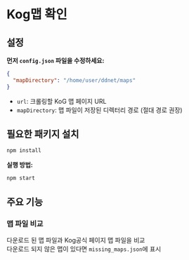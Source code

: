 # Kog맵 확인

## 설정

**먼저 `config.json` 파일을 수정하세요:**

```json
{
  "mapDirectory": "/home/user/ddnet/maps"
}
```

- `url`: 크롤링할 KoG 맵 페이지 URL
- `mapDirectory`: 맵 파일이 저장된 디렉터리 경로 (절대 경로 권장)

## 필요한 패키지 설치

```bash
npm install
```

**실행 방법:**
```bash
npm start
```

## 주요 기능

### 맵 파일 비교
다운로드 된 맵 파일과 Kog공식 페이지 맵 파일을 비교  
다운로드 되지 않은 맵이 있다면 `missing_maps.json`에 표시
